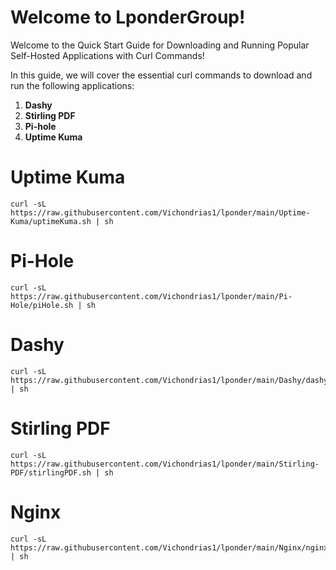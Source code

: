 # Welcome to LponderGroup!

Welcome to the Quick Start Guide for Downloading and Running Popular Self-Hosted Applications with Curl Commands!

In this guide, we will cover the essential curl commands to download and run the following applications:

1.  **Dashy**
2.  **Stirling PDF**
3.  **Pi-hole**
4.  **Uptime Kuma**


# Uptime Kuma

    curl -sL https://raw.githubusercontent.com/Vichondrias1/lponder/main/Uptime-Kuma/uptimeKuma.sh | sh

# Pi-Hole

    curl -sL https://raw.githubusercontent.com/Vichondrias1/lponder/main/Pi-Hole/piHole.sh | sh

# Dashy

    curl -sL https://raw.githubusercontent.com/Vichondrias1/lponder/main/Dashy/dashy.sh | sh

# Stirling PDF

    curl -sL https://raw.githubusercontent.com/Vichondrias1/lponder/main/Stirling-PDF/stirlingPDF.sh | sh

# Nginx

    curl -sL https://raw.githubusercontent.com/Vichondrias1/lponder/main/Nginx/nginx.sh | sh

